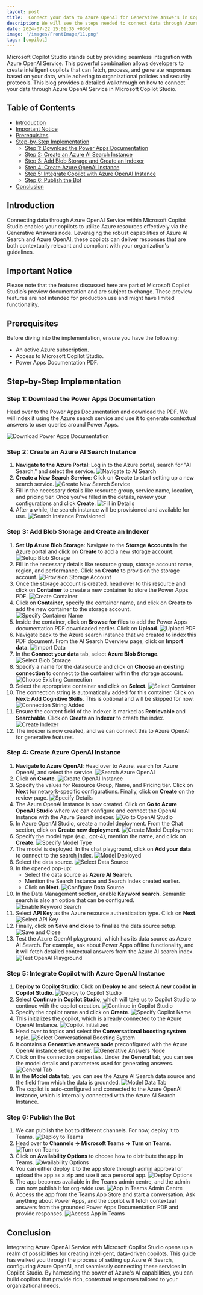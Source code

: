 ```yaml
---
layout: post
title:  Connect your data to Azure OpenAI for Generative Answers in Copilot
description: We will see the steps needed to connect data through Azure OpenAI Service in Microsoft Copilot Studio, so that your copilots can use resources from Azure through the generative answers node
date: 2024-07-22 15:01:35 +0300
image: '/images/FrontImage/11.png'
tags: [copilot]
---
```


Microsoft Copilot Studio stands out by providing seamless integration with Azure OpenAI Service. This powerful combination allows developers to create intelligent copilots that can fetch, process, and generate responses based on your data, while adhering to organizational policies and security protocols. This blog provides a detailed walkthrough on how to connect your data through Azure OpenAI Service in Microsoft Copilot Studio.

## Table of Contents
- [Introduction](#introduction)
- [Important Notice](#important-notice)
- [Prerequisites](#prerequisites)
- [Step-by-Step Implementation](#step-by-step-implementation)
  - [Step 1: Download the Power Apps Documentation](#step-1-download-the-power-apps-documentation)
  - [Step 2: Create an Azure AI Search Instance](#step-2-create-an-azure-ai-search-instance)
  - [Step 3: Add Blob Storage and Create an Indexer](#step-3-add-blob-storage-and-create-an-indexer)
  - [Step 4: Create Azure OpenAI Instance](#step-4-create-azure-openai-instance)
  - [Step 5: Integrate Copilot with Azure OpenAI Instance](#step-5-integrate-copilot-with-azure-openai-instance)
  - [Step 6: Publish the Bot](#step-6-publish-the-bot)
- [Conclusion](#conclusion)

## Introduction
Connecting data through Azure OpenAI Service within Microsoft Copilot Studio enables your copilots to utilize Azure resources effectively via the Generative Answers node. Leveraging the robust capabilities of Azure AI Search and Azure OpenAI, these copilots can deliver responses that are both contextually relevant and compliant with your organization's guidelines.

## Important Notice
Please note that the features discussed here are part of Microsoft Copilot Studio’s preview documentation and are subject to change. These preview features are not intended for production use and might have limited functionality.

## Prerequisites
Before diving into the implementation, ensure you have the following:
- An active Azure subscription.
- Access to Microsoft Copilot Studio.
- Power Apps Documentation PDF.

## Step-by-Step Implementation

### Step 1: Download the Power Apps Documentation
Head over to the Power Apps Documentation and download the PDF. We will index it using the Azure search service and use it to generate contextual answers to user queries around Power Apps. 

![Download Power Apps Documentation](\images\11_CopilotOpenAI\0.png)

### Step 2: Create an Azure AI Search Instance
1. **Navigate to the Azure Portal**: Log in to the Azure portal, search for "AI Search," and select the service.
   ![Navigate to AI Search](\images\11_CopilotOpenAI\1.png)
2. **Create a New Search Service**: Click on **Create** to start setting up a new search service.
   ![Create New Search Service](\images\11_CopilotOpenAI\2.png)
3. Fill in the necessary details like resource group, service name, location, and pricing tier. Once you've filled in the details, review your configurations and click **Create**.
   ![Fill in Details](\images\11_CopilotOpenAI\3.png)
4. After a while, the search instance will be provisioned and available for use.
   ![Search Instance Provisioned](\images\11_CopilotOpenAI\4.png)

### Step 3: Add Blob Storage and Create an Indexer
1. **Set Up Azure Blob Storage**: Navigate to the **Storage Accounts** in the Azure portal and click on **Create** to add a new storage account.
   ![Setup Blob Storage](\images\11_CopilotOpenAI\5.png)
2. Fill in the necessary details like resource group, storage account name, region, and performance. Click on **Create** to provision the storage account.
   ![Provision Storage Account](\images\11_CopilotOpenAI\6.png)
3. Once the storage account is created, head over to this resource and click on **Container** to create a new container to store the Power Apps PDF.
   ![Create Container](\images\11_CopilotOpenAI\7.png)
4. Click on **Container**, specify the container name, and click on **Create** to add the new container to the storage account.
   ![Specify Container Name](\images\11_CopilotOpenAI\8.png)
5. Inside the container, click on **Browse for files** to add the Power Apps documentation PDF downloaded earlier. Click on **Upload**.
   ![Upload PDF](\images\11_CopilotOpenAI\9.png)
6. Navigate back to the Azure search instance that we created to index this PDF document. From the AI Search Overview page, click on **Import data**.
   ![Import Data](\images\11_CopilotOpenAI\10.png)
7. In the **Connect your data** tab, select **Azure Blob Storage**.
   ![Select Blob Storage](\images\11_CopilotOpenAI\11.png)
8. Specify a name for the datasource and click on **Choose an existing connection** to connect to the container within the storage account.
   ![Choose Existing Connection](\images\11_CopilotOpenAI\12.png)
9. Select the appropriate container and click on **Select**.
   ![Select Container](\images\11_CopilotOpenAI\13.png)
10. The connection string is automatically added for this container. Click on **Next: Add Cognitive Skills**. This is optional and will be skipped for now.
    ![Connection String Added](\images\11_CopilotOpenAI\14.png)
11. Ensure the content field of the indexer is marked as **Retrievable** and **Searchable**. Click on **Create an Indexer** to create the index.
    ![Create Indexer](\images\11_CopilotOpenAI\15.png)
12. The indexer is now created, and we can connect this to Azure OpenAI for generative features.

### Step 4: Create Azure OpenAI Instance
1. **Navigate to Azure OpenAI**: Head over to Azure, search for Azure OpenAI, and select the service.
   ![Search Azure OpenAI](\images\11_CopilotOpenAI\16.png)
2. Click on **Create**.
   ![Create OpenAI Instance](\images\11_CopilotOpenAI\17.png)
3. Specify the values for Resource Group, Name, and Pricing tier. Click on **Next** for network-specific configurations. Finally, click on **Create** on the review page.
   ![Specify Details](\images\11_CopilotOpenAI\18.png)
4. The Azure OpenAI Instance is now created. Click on **Go to Azure OpenAI Studio** where we can configure and connect the OpenAI Instance with the Azure Search indexer.
   ![Go to OpenAI Studio](\images\11_CopilotOpenAI\19.png)
5. In Azure OpenAI Studio, create a model deployment. From the Chat section, click on **Create new deployment**.
   ![Create Model Deployment](\images\11_CopilotOpenAI\20.png)
6. Specify the model type (e.g., gpt-4), mention the name, and click on **Create**.
   ![Specify Model Type](\images\11_CopilotOpenAI\21.png)
7. The model is deployed. In the chat playground, click on **Add your data** to connect to the search index.
   ![Model Deployed](\images\11_CopilotOpenAI\22.png)
8. Select the data source.
   ![Select Data Source](\images\11_CopilotOpenAI\23.png)
9. In the opened pop-up:
   - Select the data source as **Azure AI Search**.
   - Mention the Search Instance and Search Index created earlier.
   - Click on **Next**.
   ![Configure Data Source](\images\11_CopilotOpenAI\25.png)
10. In the Data Management section, enable **Keyword search**. Semantic search is also an option that can be configured.
    ![Enable Keyword Search](\images\11_CopilotOpenAI\28.png)
11. Select **API Key** as the Azure resource authentication type. Click on **Next**.
    ![Select API Key](\images\11_CopilotOpenAI\26.png)
12. Finally, click on **Save and close** to finalize the data source setup.
    ![Save and Close](\images\11_CopilotOpenAI\29.png)
13. Test the Azure OpenAI playground, which has its data source as Azure AI Search. For example, ask about Power Apps offline functionality, and it will fetch detailed contextual answers from the Azure AI search index.
    ![Test OpenAI Playground](\images\11_CopilotOpenAI\30.png)

### Step 5: Integrate Copilot with Azure OpenAI Instance
1. **Deploy to Copilot Studio**: Click on **Deploy to** and select **A new copilot in Copilot Studio**.
   ![Deploy to Copilot Studio](\images\11_CopilotOpenAI\31.png)
2. Select **Continue in Copilot Studio**, which will take us to Copilot Studio to continue with the copilot creation.
   ![Continue in Copilot Studio](\images\11_CopilotOpenAI\32.png)
3. Specify the copilot name and click on **Create**.
   ![Specify Copilot Name](\images\11_CopilotOpenAI\33.png)
4. This initializes the copilot, which is already connected to the Azure OpenAI Instance.
   ![Copilot Initialized](\images\11_CopilotOpenAI\34.png)
5. Head over to topics and select the **Conversational boosting system** topic.
   ![Select Conversational Boosting System](\images\11_CopilotOpenAI\35.png)
6. It contains a **Generative answers node** preconfigured with the Azure OpenAI instance set up earlier.
   ![Generative Answers Node](\images\11_CopilotOpenAI\36.png)
7. Click on the connection properties. Under the **General** tab, you can see the model details and parameters used for generating answers.
   ![General Tab](\images\11_CopilotOpenAI\37.png)
8. In the **Model data** tab, you can see the Azure AI Search data source and the field from which the data is grounded.
   ![Model Data Tab](\images\11_CopilotOpenAI\38.png)
9. The copilot is auto-configured and connected to the Azure OpenAI instance, which is internally connected with the Azure AI Search Instance.

### Step 6: Publish the Bot
1. We can publish the bot to different channels. For now, deploy it to Teams.
   ![Deploy to Teams](\images\11_CopilotOpenAI\40.png)
2. Head over to **Channels -> Microsoft Teams -> Turn on Teams**.
   ![Turn on Teams](\images\11_CopilotOpenAI\41.png)
3. Click on **Availability Options** to choose how to distribute the app in Teams.
   ![Availability Options](\images\11_CopilotOpenAI\42.png)
4. You can either deploy it to the app store through admin approval or upload the app as a zip and use it as a personal app.
   ![Deploy Options](\images\11_CopilotOpenAI\43.png)
5. The app becomes available in the Teams admin centre, and the admin can now publish it for org-wide use.
   ![App in Teams Admin Centre](\images\11_CopilotOpenAI\44.png)
6. Access the app from the Teams App Store and start a conversation. Ask anything about Power Apps, and the copilot will fetch contextual answers from the grounded Power Apps Documentation PDF and provide responses.
   ![Access App in Teams](\images\11_CopilotOpenAI\45.png)

## Conclusion
Integrating Azure OpenAI Service with Microsoft Copilot Studio opens up a realm of possibilities for creating intelligent, data-driven copilots. This guide has walked you through the process of setting up Azure AI Search, configuring Azure OpenAI, and seamlessly connecting these services in Copilot Studio. By harnessing the power of Azure's AI capabilities, you can build copilots that provide rich, contextual responses tailored to your organizational needs.
